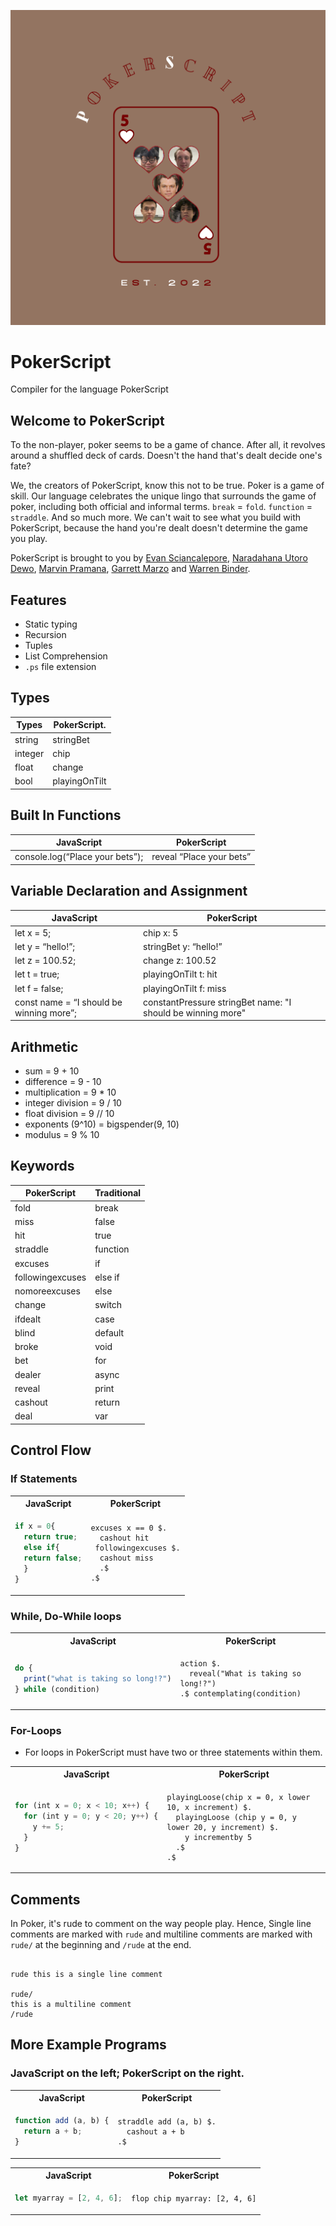 ![logo](docs/PSlogo.png)

# PokerScript

Compiler for the language PokerScript

## Welcome to PokerScript

To the non-player, poker seems to be a game of chance. After all, it revolves around a shuffled deck of cards. Doesn't the hand that's dealt
decide one's fate?

We, the creators of PokerScript, know this not to be true. Poker is a game of skill. Our language celebrates the unique
lingo that surrounds the game of poker, including both official and informal terms. `break` = `fold`. `function` = `straddle`. And so much more. We can't wait to see what you build with PokerScript, because the hand you're dealt doesn't determine the game you play.

PokerScript is brought to you by [Evan Sciancalepore](https://github.com/evanscianc "Evan's Github"),
[Naradahana Utoro Dewo](https://github.com/naratheman "Nara's Github"), [Marvin Pramana](https://github.com/mpramana "Marvin's Github"), [Garrett Marzo](https://github.com/gmarzo "Garrett's Github") and [Warren Binder](https://github.com/wbinder1 "Warren's Github").

## Features

- Static typing
- Recursion
- Tuples
- List Comprehension
- `.ps` file extension

## Types

| Types      | PokerScript.     |
| ---------- | ---------------- |
| string     | stringBet        |
| integer    | chip             |
| float      | change           |
| bool       | playingOnTilt    |

## Built In Functions

| JavaScript                      | PokerScript                                |
| ------------------------------- | ------------------------------------------ |
| console.log(“Place your bets”); | reveal “Place your bets”                   |

## Variable Declaration and Assignment

| JavaScript                               | PokerScript                                                 |
| ---------------------------------------- | -------------------------------------------------           |
| let x = 5;                               | chip x: 5                                                   |
| let y = “hello!”;                        | stringBet y: “hello!”                                       |
| let z = 100.52;                          | change z: 100.52                                            |
| let t = true;                            | playingOnTilt t: hit                                        |
| let f = false;                           | playingOnTilt f: miss                                      |
| const name = “I should be winning more”; | constantPressure stringBet name: "I should be winning more" |

## Arithmetic

- sum = 9 + 10
- difference = 9 - 10
- multiplication = 9 \* 10
- integer division = 9 / 10
- float division = 9 // 10
- exponents (9^10) = bigspender(9, 10)
- modulus = 9 % 10

## Keywords

| PokerScript      | Traditional |
| ---------------- | ----------- |
| fold             | break       |
| miss             | false       |
| hit              | true        |
| straddle         | function    |
| excuses          | if          |
| followingexcuses | else if     |
| nomoreexcuses    | else        |
| change           | switch      |
| ifdealt          | case        |
| blind            | default     |
| broke            | void        |
| bet              | for         |
| dealer           | async       |
| reveal           | print       |
| cashout          | return      |
| deal             | var         |

## Control Flow

### If Statements

<table>
<tr> <th>JavaScript</th><th>PokerScript</th><tr>
</tr>

<td>

```javascript
if x = 0{
  return true;
  else if{
  return false;
  }
}
```

</td>

<td>

```
excuses x == 0 $.
  cashout hit
 followingexcuses $.
  cashout miss
  .$
.$
```

</td>
</table>

### While, Do-While loops

<table>
<tr> <th>JavaScript</th><th>PokerScript</th><tr>
</tr>

<td>

```javascript
do {
  print("what is taking so long!?")
} while (condition)
```

</td>

<td>

```
action $.
  reveal("What is taking so long!?")
.$ contemplating(condition)
```

</td>
</table>

### For-Loops

- For loops in PokerScript must have two or three statements within them.

<table>
<tr> <th>JavaScript</th><th>PokerScript</th><tr>
</tr>

<td>

```javascript
for (int x = 0; x < 10; x++) {
  for (int y = 0; y < 20; y++) {
    y += 5;
  }
}
```

</td>

<td>

```
playingLoose(chip x = 0, x lower 10, x increment) $.
  playingLoose (chip y = 0, y lower 20, y increment) $.
    y incrementby 5
  .$
.$
```

</td>
</table>

## Comments

In Poker, it's rude to comment on the way people play. Hence,
Single line comments are marked with `rude` and multiline comments are marked with `rude/` at the beginning and `/rude` at the end.

```

rude this is a single line comment

rude/
this is a multiline comment
/rude

```

## More Example Programs

### **JavaScript** on the left; **PokerScript** on the right.


<table>
<tr> <th>JavaScript</th><th>PokerScript</th><tr>
</tr>

<td>

```javascript
function add (a, b) {
  return a + b;
}
```

</td>

<td>

```
straddle add (a, b) $.
  cashout a + b
.$
```

</td>
</table>

<table>
<tr> <th>JavaScript</th><th>PokerScript</th><tr>
</tr>

<td>

```javascript
let myarray = [2, 4, 6];
```

</td>

<td>

```
flop chip myarray: [2, 4, 6]
```

</td>
</table>
